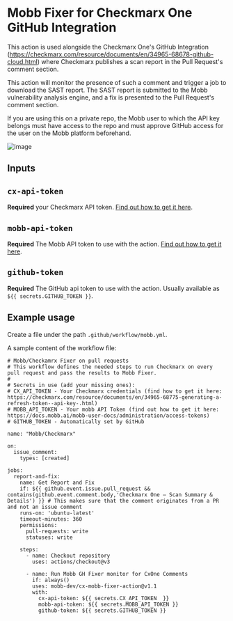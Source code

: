 # Mobb Fixer for Checkmarx One GitHub Integration

This action is used alongside the Checkmarx One's GitHub Integration (https://checkmarx.com/resource/documents/en/34965-68678-github-cloud.html) where Checkmarx publishes a scan report in the Pull Request's comment section. 

This action will monitor the presence of such a comment and trigger a job to download the SAST report. The SAST report is submitted to the Mobb vulnerability analysis engine, and a fix is presented to the Pull Request's comment section. 

If you are using this on a private repo, the Mobb user to which the API key belongs must have access to the repo and must approve GitHub access for the user on the Mobb platform beforehand.

![image](https://github.com/mobb-dev/cx-mobb-fixer-action/assets/5158535/da9221ef-1dd2-4b6d-b6ba-aa466b51e887)

## Inputs

## `cx-api-token`

**Required** your Checkmarx API token. [Find out how to get it here](https://checkmarx.com/resource/documents/en/34965-68775-generating-a-refresh-token--api-key-.html). 

## `mobb-api-token`

**Required** The Mobb API token to use with the action. [Find out how to get it here](https://docs.mobb.ai/mobb-user-docs/administration/access-tokens). 

## `github-token`

**Required** The GitHub api token to use with the action. Usually available as `${{ secrets.GITHUB_TOKEN }}`.

## Example usage

Create a file under the path `.github/workflow/mobb.yml`. 

A sample content of the workflow file: 
```
# Mobb/Checkamrx Fixer on pull requests
# This workflow defines the needed steps to run Checkmarx on every pull request and pass the results to Mobb Fixer.
#
# Secrets in use (add your missing ones):
# CX_API_TOKEN - Your Checkmarx credentials (find how to get it here: https://checkmarx.com/resource/documents/en/34965-68775-generating-a-refresh-token--api-key-.html)
# MOBB_API_TOKEN - Your mobb API Token (find out how to get it here: https://docs.mobb.ai/mobb-user-docs/administration/access-tokens)
# GITHUB_TOKEN - Automatically set by GitHub

name: "Mobb/Checkmarx"

on:
  issue_comment:
    types: [created]

jobs:
  report-and-fix:
    name: Get Report and Fix
    if: ${{ github.event.issue.pull_request && contains(github.event.comment.body,'Checkmarx One – Scan Summary & Details') }} # This makes sure that the comment originates from a PR and not an issue comment
    runs-on: 'ubuntu-latest'
    timeout-minutes: 360
    permissions:
      pull-requests: write
      statuses: write

    steps:
      - name: Checkout repository
        uses: actions/checkout@v3

      - name: Run Mobb GH Fixer monitor for CxOne Comments
        if: always()
        uses: mobb-dev/cx-mobb-fixer-action@v1.1
        with:
          cx-api-token: ${{ secrets.CX_API_TOKEN  }}
          mobb-api-token: ${{ secrets.MOBB_API_TOKEN }}
          github-token: ${{ secrets.GITHUB_TOKEN }}
```
